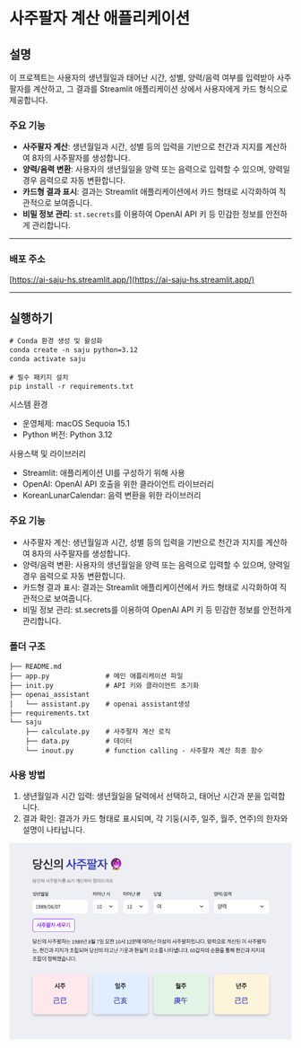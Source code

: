 # 사주팔자 계산 애플리케이션

## 설명

이 프로젝트는 사용자의 생년월일과 태어난 시간, 성별, 양력/음력 여부를 입력받아 사주팔자를 계산하고, 그 결과를 Streamlit 애플리케이션 상에서 사용자에게 카드 형식으로 제공합니다.

### 주요 기능

*   **사주팔자 계산**: 생년월일과 시간, 성별 등의 입력을 기반으로 천간과 지지를 계산하여 8자의 사주팔자를 생성합니다.
*   **양력/음력 변환**: 사용자의 생년월일을 양력 또는 음력으로 입력할 수 있으며, 양력일 경우 음력으로 자동 변환합니다.
*   **카드형 결과 표시**: 결과는 Streamlit 애플리케이션에서 카드 형태로 시각화하여 직관적으로 보여줍니다.
*   **비밀 정보 관리**: `st.secrets`를 이용하여 OpenAI API 키 등 민감한 정보를 안전하게 관리합니다.

---

### 배포 주소

[https://ai-saju-hs.streamlit.app/](https://ai-saju-hs.streamlit.app/)

---

## 실행하기

```
# Conda 환경 생성 및 활성화
conda create -n saju python=3.12
conda activate saju

# 필수 패키지 설치
pip install -r requirements.txt
```

시스템 환경

*   운영체제: macOS Sequoia 15.1
*   Python 버전: Python 3.12

사용스택 및 라이브러리

*   Streamlit: 애플리케이션 UI를 구성하기 위해 사용
*   OpenAI: OpenAI API 호출을 위한 클라이언트 라이브러리
*   KoreanLunarCalendar: 음력 변환을 위한 라이브러리

### 주요 기능

*   사주팔자 계산: 생년월일과 시간, 성별 등의 입력을 기반으로 천간과 지지를 계산하여 8자의 사주팔자를 생성합니다.
*   양력/음력 변환: 사용자의 생년월일을 양력 또는 음력으로 입력할 수 있으며, 양력일 경우 음력으로 자동 변환합니다.
*   카드형 결과 표시: 결과는 Streamlit 애플리케이션에서 카드 형태로 시각화하여 직관적으로 보여줍니다.
*   비밀 정보 관리: st.secrets를 이용하여 OpenAI API 키 등 민감한 정보를 안전하게 관리합니다.

### 폴더 구조

```
├── README.md
├── app.py              # 메인 애플리케이션 파일
├── init.py             # API 키와 클라이언트 초기화
├── openai_assistant
│   └── assistant.py    # openai assistant생성
├── requirements.txt
└── saju
    ├── calculate.py    # 사주팔자 계산 로직
    ├── data.py         # 데이터
    └── inout.py        # function calling - 사주팔자 계산 최종 함수
```

### 사용 방법

1.  생년월일과 시간 입력: 생년월일을 달력에서 선택하고, 태어난 시간과 분을 입력합니다.
2.  결과 확인: 결과가 카드 형태로 표시되며, 각 기둥(시주, 일주, 월주, 연주)의 한자와 설명이 나타납니다.


![alt text](image.png)